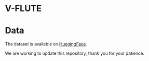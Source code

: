 # V-FLUTE

# Data
The dataset is available on [HuggingFace](https://huggingface.co/datasets/ColumbiaNLP/V-FLUTE).

We are working to update this repository, thank you for your patience.